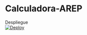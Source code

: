 # Calculadora-AREP
Despliegue  
 [![Deploy](https://www.herokucdn.com/deploy/button.svg)](https://calculadora-arep-parcial.herokuapp.com)
